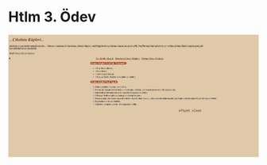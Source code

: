 # Htlm  3. Ödev


![Html-Ödev-3](https://github.com/Kodluyoruz/taskforce/blob/main/html/html-odev3/figures/çikolataküpleri.PNG?raw=true)
